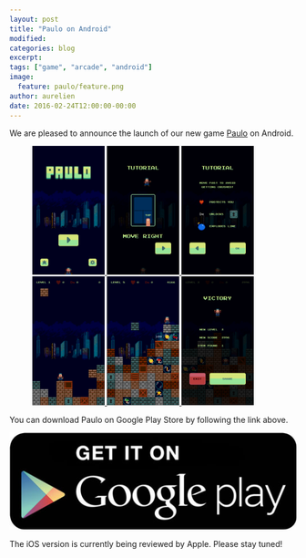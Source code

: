 ```yaml
---
layout: post
title: "Paulo on Android"
modified:
categories: blog
excerpt:
tags: ["game", "arcade", "android"]
image:
  feature: paulo/feature.png
author: aurelien
date: 2016-02-24T12:00:00-00:00
---
```


We are pleased to announce the launch of our new game <a href="/games/paulo">Paulo</a> on Android.

<figure>
	<a href="/images/paulo/screen-title.png">
		<img src="/images/paulo/screen-title.png" alt="image" width="30%" />
	</a>
	<a href="/images/paulo/screen-tutorial-01.png">
		<img src="/images/paulo/screen-tutorial-01.png" alt="image" width="30%" />
	</a>
	<a href="/images/paulo/screen-tutorial-02.png">
		<img src="/images/paulo/screen-tutorial-02.png" alt="image" width="30%" />
	</a>
	<a href="/images/paulo/screen-game-01.png">
		<img src="/images/paulo/screen-game-01.png" alt="image" width="30%" />
	</a>
	<a href="/images/paulo/screen-game-02.png">
		<img src="/images/paulo/screen-game-02.png" alt="image" width="30%" />
	</a>
	<a href="/images/paulo/screen-victory.png">
		<img src="/images/paulo/screen-victory.png" alt="image" width="30%" />
	</a>
</figure>

You can download Paulo on Google Play Store by following the link above.

<a href="https://play.google.com/store/apps/details?id=com.studiokurage.paulo" target="_blank">
	<img src="/images/googleplay_get_it.jpg" alt="Get it on Google Play" />
</a>

The iOS version is currently being reviewed by Apple. Please stay tuned!